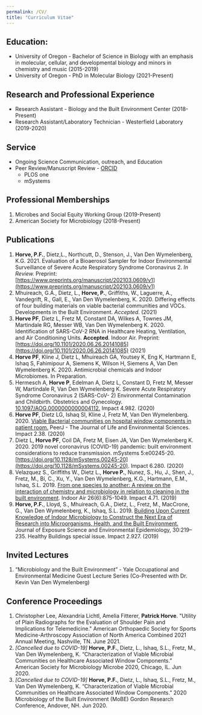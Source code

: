 ```yaml
---
permalink: /CV/
title: "Curriculum Vitae"
---
```


## Education:
- University of Oregon - Bachelor of Science in Biology with an emphasis in molecular, cellular, and developmental biology and minors in chemistry and music (2015-2019)
- University of Oregon - PhD in Molecular Biology (2021-Present)

## Research and Professional Experience
- Research Assistant - Biology and the Built Environment Center (2018-Present)
- Research Assistant/Laboratory Technician - Westerfield Laboratory (2019-2020)

## Service
- Ongoing Science Communication, outreach, and Education
- Peer Review/Manuscript Review - [ORCID](https://orcid.org/0000-0002-9318-9249)
  - PLOS one
  - mSystems

## Professional Memberships
1. Microbes and Social Equity Working Group (2019-Present)
2. American Society for Microbiology (2018-Present)

## Publications
1. **Horve, P.F.**, Dietz,L., Northcutt, D., Stenson, J., Van Den Wymelenberg, K.G. 2021. Evaluation of a Bioaerosol Sampler for Indoor Environmental Surveillance of Severe Acute Respiratory Syndrome Coronavirus 2. *In Review.* Preprint: [https://www.preprints.org/manuscript/202103.0609/v1](https://www.preprints.org/manuscript/202103.0609/v1)   
2. Mhuireach, G.Á., Dietz, L., **Horve, P.**, Griffiths, W., Laguerre, A., Vandegrift, R., Gall, E., Van Den Wymelenberg, K. 2020. Differing effects of four building materials on viable bacterial communities and VOCs. Developments in the Built Environment. *Accepted*. (2021)
3. **Horve PF**, Dietz L, Fretz M, Constant DA, Wilkes A, Townes JM, Martindale RG, Messer WB, Van Den Wymelenberg K. 2020. Identification of SARS-CoV-2 RNA in Healthcare Heating, Ventilation, and Air Conditioning Units. **Accepted**. Indoor Air. Preprint: [https://doi.org/10.1101/2020.06.26.20141085](https://doi.org/10.1101/2020.06.26.20141085) (2021)
4. **Horve PF**, Kline J, Dietz L, Mhuireach GA, Youtsey K, Eng K, Hartmann E, Ishaq S, Fahimipour A, Siemens K, Wilson H, Siemens A, Van Den Wymelenberg K. 2020. Antimicrobial chemicals and Indoor Microbiomes. In Preparation.
5. Hermesch A, **Horve P**, Edelman A, Dietz L, Constant D, Fretz M, Messer W, Martindale R, Van Den Wymelenberg K. Severe Acute Respiratory Syndrome Coronavirus 2 (SARS-CoV- 2) Environmental Contamination and Childbirth. Obstetrics and Gynecology. [10.1097/AOG.0000000000004112.](https://journals.lww.com/greenjournal/fulltext/2020/10000/severe_acute_respiratory_syndrome_coronavirus_2.27.aspx) Impact 4.982. (2020)
6. **Horve PF**, Dietz LG, Ishaq SI, Kline J, Fretz M, Van Den Wymelenberg. 2020. [Viable Bacterial communities on hospital window components in patient room.](https://peerj.com/articles/9580/) PeerJ - The Journal of Life and Environmental Sciences. Impact 2.38. (2020)
7. Dietz L, **Horve PF**, Coil DA, Fretz M, Eisen JA, Van Den Wymelenberg K. 2020. 2019 novel coronavirus (COVID-19) pandemic: built environment considerations to reduce transmission. mSystems 5:e00245-20. [https://doi.org/10.1128/mSystems.00245-20](https://doi.org/10.1128/mSystems.00245-20). Impact 6.280. (2020)
8. Velazquez S., Griffiths W., Dietz L., **Horve P.**, Nunez, S., Hu, J., Shen, J., Fretz, M., Bi, C., Xu, Y., Van Den Wymelenberg, K.G., Hartmann, E.M., Ishaq, S.L. 2019. [From one species to another: A review on the interaction of chemistry and microbiology in relation to cleaning in the built environment](https://onlinelibrary.wiley.com/doi/full/10.1111/ina.12596). Indoor Air 26(6):875-1049. Impact 4.71. (2019)
9. **Horve, P.F.**, Lloyd, S., Mhuireach, G.A., Dietz, L., Fretz, M., MacCrone, G., Van Den Wymelenberg, K., Ishaq, S.L. 2019. [Building Upon Current Knowledge of Indoor Microbiology to Construct the Next Era of Research into Microorganisms, Health, and the Built Environment.](https://www.nature.com/articles/s41370-019-0157-y) Journal of Exposure Science and Environmental Epidemiology, 30:219–235. Healthy Buildings special issue. Impact 2.927. (2019)

## Invited Lectures
1. “Microbiology and the Built Environment” - Yale Occupational and Environmental Medicine Guest Lecture Series (Co-Presented with Dr. Kevin Van Den Wymelenberg)

## Conference Proceedings
1. Christopher Lee, Alexandria Lichtl, Amelia Fitterer, **Patrick Horve**. "Utility of Plain Radiographs for the Evaluation of Shoulder Pain and Implications for Telemedicine." American Orthopaedic Society for Sports Medicine-Arthroscopy Association of North America Combined 2021 Annual Meeting, Nashville, TN. June 2021.
2. *[Cancelled due to COVID-19]* **Horve, P.F.**, Dietz, L., Ishaq, S.L., Fretz, M., Van Den Wymelenberg, K. “Characterization of Viable Microbial Communities on Healthcare Associated Window Components.” American Society for Microbiology Microbe 2020, Chicago, IL. Jun 2020.
3. *[Cancelled due to COVID-19]* **Horve, P.F.**, Dietz, L., Ishaq, S.L., Fretz, M., Van Den Wymelenberg, K. “Characterization of Viable Microbial Communities on Healthcare Associated Window Components.” 2020 Microbiology of the Built Environment (MoBE) Gordon Research Conference, Andover, NH. Jun 2020.
